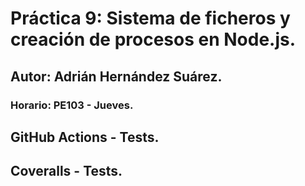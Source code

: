 # Práctica 9: Sistema de ficheros y creación de procesos en Node.js.
## Autor: Adrián Hernández Suárez.
### Horario: PE103 - Jueves.

## GitHub Actions - Tests.

## Coveralls - Tests.